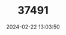 ---
title: "37491"
category: "Tapirira chimalapana"
draft: false
date: 2024-02-22 13:03:50
languages:
  Spanish; Castilian: ["Caobillo"]
---